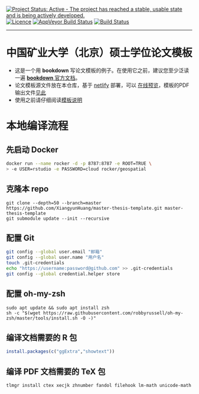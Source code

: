 [![Project Status: Active - The project has reached a stable, usable state and is being actively developed.](http://www.repostatus.org/badges/latest/active.svg)](http://www.repostatus.org/#active)
[![Licence](https://img.shields.io/badge/licence-GPL--3-blue.svg)](https://www.gnu.org/licenses/gpl-3.0.en.html)
[![AppVeyor Build Status](https://ci.appveyor.com/api/projects/status/github/XiangyunHuang/master-thesis-template?branch=master&svg=true)](https://ci.appveyor.com/project/XiangyunHuang/master-thesis-template)
[![Build Status](https://api.travis-ci.org/XiangyunHuang/master-thesis-template.svg?branch=master)](https://travis-ci.org/XiangyunHuang/master-thesis-template)

---

# 中国矿业大学（北京）硕士学位论文模板

- 这是一个用 **bookdown** 写论文模板的例子。在使用它之前，建议您至少泛读一遍 [**bookdown** 官方文档](https://bookdown.org/yihui/bookdown)。
- 论文模板源文件放在本仓库，基于 [netlify](https://www.netlify.com/) 部署，可以 [在线预览](https://cumtb-thesis-template.netlify.com/)，模板的PDF输出文件[见此](https://cumtb-thesis-template.netlify.com/master-thesis-template.pdf)
- 使用之前请仔细阅读[模板说明](https://cumtb-thesis-template.netlify.com/)

# 本地编译流程

## 先启动 Docker 

```bash
docker run --name rocker -d -p 8787:8787 -e ROOT=TRUE \
> -e USER=rstudio -e PASSWORD=cloud rocker/geospatial
```

## 克隆本 repo

```
git clone --depth=50 --branch=master https://github.com/XiangyunHuang/master-thesis-template.git master-thesis-template
git submodule update --init --recursive
```

## 配置 Git

```bash
git config --global user.email "邮箱"
git config --global user.name "用户名"
touch .git-credentials
echo "https://username:password@github.com" >> .git-credentials
git config --global credential.helper store
```

## 配置 oh-my-zsh

```
sudo apt update && sudo apt install zsh
sh -c "$(wget https://raw.githubusercontent.com/robbyrussell/oh-my-zsh/master/tools/install.sh -O -)"
```

## 编译文档需要的 R 包

```r
install.packages(c("ggExtra","showtext"))
```

## 编译 PDF 文档需要的 TeX 包

```bash
tlmgr install ctex xecjk zhnumber fandol filehook lm-math unicode-math
```
